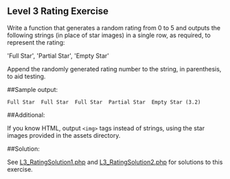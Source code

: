 Level 3 Rating Exercise
-----------------------

Write a function that generates a random rating from 0 to 5 and outputs the following strings (in place of star images) in a single row, as required, to represent the rating:

'Full Star',
'Partial Star',
'Empty Star'

Append the randomly generated rating number to the string, in parenthesis, to aid testing.

##Sample output:

    Full Star  Full Star  Full Star  Partial Star  Empty Star (3.2)

##Additional:

If you know HTML, output `<img>` tags instead of strings, using the star images provided in the assets directory.

##Solution:

See [L3_RatingSolution1.php](https://github.com/phpmentoring/beginning-php/blob/master/exercises/L3_RatingExercise/L3_RatingSolution1.php) and [L3_RatingSolution2.php](https://github.com/phpmentoring/beginning-php/blob/master/exercises/L3_RatingExercise/L3_RatingSolution2.php) for solutions to this exercise.
